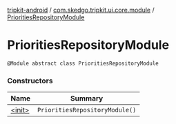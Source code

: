 [tripkit-android](../../index.md) / [com.skedgo.tripkit.ui.core.module](../index.md) / [PrioritiesRepositoryModule](./index.md)

# PrioritiesRepositoryModule

`@Module abstract class PrioritiesRepositoryModule`

### Constructors

| Name | Summary |
|---|---|
| [&lt;init&gt;](-init-.md) | `PrioritiesRepositoryModule()` |
